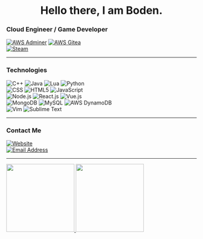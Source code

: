 <h1 align="center"> Hello there, I am Boden.</h1>

<h3> Cloud Engineer / Game Developer</h3>
  <a href="https://aws.amazon.com/marketplace/pp/prodview-saeqv42mbuzlw?sr=0-5&ref_=beagle&applicationId=AWSMPContessa"><img src="https://img.shields.io/badge/Adminer-333333?style=for-the-badge&logo=amazonaws" alt="AWS Adminer"></a>
  <a href="https://aws.amazon.com/marketplace/pp/prodview-aqod2fswtkf7q?sr=0-13&ref_=beagle&applicationId=AWSMPContessa"><img src="https://img.shields.io/badge/Gitea-333333?style=for-the-badge&logo=amazonaws" alt="AWS Gitea"></a>
  <br>
  <a href="https://store.steampowered.com/app/1885160/Tumblefire/"><img src="https://img.shields.io/badge/Tumblefire-333333?style=for-the-badge&logo=steam" alt="Steam"></a>
<hr>

<h3>Technologies</h3>
<div>
  <a><img src="https://img.shields.io/badge/C++-333333?style=for-the-badge&logo=cplusplus" alt="C++"></a>
  <a><img src="https://img.shields.io/badge/Java-333333?style=for-the-badge&logo=java" alt="Java"></a>
  <a><img src="https://img.shields.io/badge/Lua-333333?style=for-the-badge&logo=lua" alt="Lua"></a>
  <a><img src="https://img.shields.io/badge/Python-333333?style=for-the-badge&logo=python" alt="Python"></a>
  <br>
  <a><img src="https://img.shields.io/badge/CSS-333333?style=for-the-badge&logo=css3" alt="CSS"></a>
  <a><img src="https://img.shields.io/badge/HTML5-333333?style=for-the-badge&logo=html5" alt="HTML5"></a>
  <a><img src="https://img.shields.io/badge/JavaScript-333333?style=for-the-badge&logo=javascript" alt="JavaScript"></a>
  <br>
  <a><img src="https://img.shields.io/badge/Node.js-333333?style=for-the-badge&logo=nodedotjs" alt="Node.js"></a>
  <a><img src="https://img.shields.io/badge/React.js-333333?style=for-the-badge&logo=react" alt="React.js"></a>
  <a><img src="https://img.shields.io/badge/Vue.js-333333?style=for-the-badge&logo=vuedotjs" alt="Vue.js"></a>
  <br>
  <a><img src="https://img.shields.io/badge/MongoDB-333333?style=for-the-badge&logo=mongodb" alt="MongoDB"></a>
  <a><img src="https://img.shields.io/badge/MySQL-333333?style=for-the-badge&logo=mysql" alt="MySQL"></a>
  <a><img src="https://img.shields.io/badge/DynamoDB-333333?style=for-the-badge&logo=amazondynamodb" alt="AWS DynamoDB"></a>
  <br>
  <a><img src="https://img.shields.io/badge/Vim-333333?style=for-the-badge&logo=vim" alt="Vim"></a>
  <a><img src="https://img.shields.io/badge/Sublime Text-333333?style=for-the-badge&logo=sublimetext" alt="Sublime Text"></a>
</div>

<hr>

<h3>Contact Me</h3>
<div>
  <a href="https://bodenmchale.github.io/"><img src="https://img.shields.io/badge/Website-333333?style=for-the-badge" alt="Website"></a>
  <br>
  <a href="mailto:boden.mchale@gmail.com"><img src="https://img.shields.io/badge/boden.mchale@gmail.com-333333?style=for-the-badge&logo=gmail" alt="Email Address"></a>
</div>

<hr>

<a href="https://github.com/BodenMcHale">
  <img height="180em" src="https://github-readme-stats.vercel.app/api?username=bodenmchale&theme=radical&hide_title=true&hide_rank=true&show_icons=true&include_all_commits=true&line_height=24&hide_border=true" />
  <img height="180em" src="https://github-readme-stats.vercel.app/api/top-langs/?username=bodenmchale&theme=radical&hide_title=true&langs_count=8&layout=compact&hide_border=true" />
</a>
